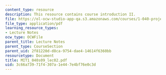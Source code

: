 ```yaml
---
content_type: resource
description: This resource contains course introduction II.
file: https://ol-ocw-studio-app-qa.s3.amazonaws.com/courses/1-040-project-management-spring-2009/3c66a73971f4307a1e447e4bf76e0c3d_MIT1_040s09_lec02.pdf
file_type: application/pdf
learning_resource_types:
- Lecture Notes
ocw_type: OCWFile
parent_title: Lecture Notes
parent_type: CourseSection
parent_uid: 2f81220d-d8ca-9754-dae4-14614f6360bb
resourcetype: Document
title: MIT1_040s09_lec02.pdf
uid: 3c66a739-71f4-307a-1e44-7e4bf76e0c3d
---
```

